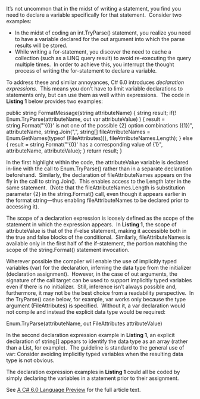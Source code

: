 
It’s not uncommon that in the midst of writing a statement, you find you need to declare a variable specifically for that statement.  Consider two examples:

- In the midst of coding an int.TryParse() statement, you realize you need to have a variable declared for the out argument into which the parse results will be stored.
- While writing a for-statement, you discover the need to cache a collection (such as a LINQ query result) to avoid re-executing the query multiple times.  In order to achieve this, you interrupt the thought process of writing the for-statement to declare a variable.

To address these and similar annoyances, C# 6.0 introduces _declaration expressions_.  This means you don’t have to limit variable declarations to statements only, but can use them as well within expressions.  The code in **Listing 1** below provides two examples:

public string FormatMessage(string attributeName)
{
    string result;
    if(! Enum.TryParse<FileAttributes>(attributeName, out var attributeValue) )
    {
        result = string.Format("'{0}' is not one of the possible {2} option combinations ({1})",
            attributeName, 
            string.Join(",", string\[\] fileAtrributeNames = Enum.GetNames(typeof (FileAttributes))),
                fileAtrributeNames.Length);
    }
    else
    {
        result = string.Format("'{0}' has a corresponding value of {1}",
            attributeName, attributeValue);
    }
    return result;
}

In the first highlight within the code, the attributeValue variable is declared in-line with the call to Enum.TryParse() rather than in a separate declaration beforehand.  Similarly, the declaration of fileAttributeNames appears on the fly in the call to string.Join().  This enables access to the Length later in the same statement.  (Note that the fileAttributeNames.Length is substitution parameter {2} in the string.Format() call, even though it appears earlier in the format string—thus enabling fileAttributeNames to be declared prior to accessing it).

The scope of a declaration expression is loosely defined as the scope of the statement in which the expression appears.  In **Listing 1**, the scope of attributeValue is that of the if-else statement, making it accessible both in the true and false blocks of the conditional.  Similarly, fileAttributeNames is available only in the first half of the if-statement, the portion matching the scope of the string.Format() statement invocation.

Wherever possible the compiler will enable the use of implicitly typed variables (var) for the declaration, inferring the data type from the initializer (declaration assignment).  However, in the case of out arguments, the signature of the call target can be used to support implicitly typed variables even if there is no initializer.  Still, inference isn’t always possible and, furthermore, it may not be the best choice from a readability perspective.  In the TryParse() case below, for example, var works only because the type argument (FileAttributes) is specified.  Without it, a var declaration would not compile and instead the explicit data type would be required:

Enum.TryParse(attributeName, out FileAttributes attributeValue)

In the second declaration expression example in **Listing 1**, an explicit declaration of string\[\] appears to identify the data type as an array (rather than a List<string>, for example).  The guideline is standard to the general use of var: Consider avoiding implicitly typed variables when the resulting data type is not obvious.

The declaration expression examples in **Listing 1** could all be coded by simply declaring the variables in a statement prior to their assignment.

See [A C# 6.0 Language Preview](https://msdn.microsoft.com/en-us/magazine/dn683793.aspx) for the full article text.
